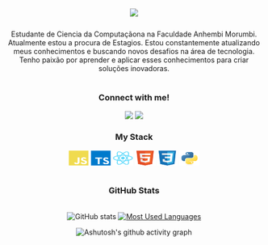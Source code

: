 
<h1 align="center">
    <img src="https://readme-typing-svg.herokuapp.com/?font=Righteous&size=50&center=true&vCenter=true&width=1000&height=70&duration=4000&lines=Hello!+my+name+is+Kaio+Augusto;I'm+20+years+old;I'm+a+Software+Developer;I'm+from+Brazi" />
</h1>


<p align="center">Estudante de Ciencia da Computaçãona na Faculdade Anhembi Morumbi. Atualmente estou a procura de Estagios.
Estou constantemente atualizando meus conhecimentos e buscando novos desafios na área de tecnologia. Tenho paixão por aprender e aplicar esses conhecimentos para criar soluções inovadoras.
  
#


<h3 align="center">Connect with me!</h3>
<div align="center">
  <a href = "mailto:kaioaugustobr@gmail.com"><img src="https://img.shields.io/badge/-Gmail-%23333?style=for-the-badge&logo=gmail&logoColor=white" target="_blank"></a>
  <a href="https://www.linkedin.com/in/kaio-augusto-ss/" target="_blank"><img src="https://img.shields.io/badge/-LinkedIn-%230077B5?style=for-the-badge&logo=linkedin&logoColor=white" target="_blank"></a> 
</div>

<h3 align="center">My Stack </h3>

<div align="center">
  <img align="center" alt="Kaio-Js" height="30" width="40" src="https://raw.githubusercontent.com/devicons/devicon/master/icons/javascript/javascript-plain.svg">
  <img align="center" alt="Kaio-Ts" height="30" width="40" src="https://raw.githubusercontent.com/devicons/devicon/master/icons/typescript/typescript-plain.svg">
  <img align="center" alt="Kaio-React" height="30" width="40" src="https://raw.githubusercontent.com/devicons/devicon/master/icons/react/react-original.svg">
  <img align="center" alt="kaio-HTML" height="30" width="40" src="https://raw.githubusercontent.com/devicons/devicon/master/icons/html5/html5-original.svg">
  <img align="center" alt="kaio-CSS" height="30" width="40" src="https://raw.githubusercontent.com/devicons/devicon/master/icons/css3/css3-original.svg">
  <img align="center" alt="Kaio-Python" height="30" width="40" src="https://raw.githubusercontent.com/devicons/devicon/master/icons/python/python-original.svg">
</div>

#


<div style="text-align: center;" align="center">
  <h3>GitHub Stats </h3>
  <br>
  <img src="https://github-readme-stats-git-masterrstaa-rickstaa.vercel.app/api?username=KaioAugustoSS&hide_title=true&show_icons=true&include_all_commits=false&count_private=true&line_height=25&hide=issues&bg_color=1a1b27&title_color=70a5fd&text_color=38bdae&border_radius=3&border_color=70a5fd&icon_color=bf91f3&theme=jolly" alt="GitHub stats">

  <a href="https://github.com/Kaio/github-readme-stats">
    <img src="https://github-readme-stats-git-masterrstaa-rickstaa.vercel.app/api/top-langs/?username=KaioAugustoSS&line_height=10&card_width=290&layout=compact&hide_title=false&count_private=true&langs_count=4&show_icons=true&title_color=70a5fd&&hide=html,css&bg_color=1a1b27&text_color=38bdae&border_radius=3&border_color=70a5fd&count_private=true" alt="Most Used Languages">
  </a>
</div>
<div align="center" >
    
![Ashutosh's github activity graph](https://github.com/user-attachments/assets/61739363-14a8-461f-a51a-7753bb9c5a35)
  <a href="https://github.com/Kaio/github-readme-stats">
